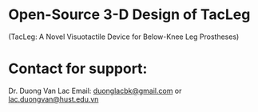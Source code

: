 # Open-Source 3-D Design of TacLeg 
(TacLeg: A Novel Visuotactile Device for  Below-Knee Leg Prostheses)

# Contact for support: 
Dr. Duong Van Lac
Email: duonglacbk@gmail.com or lac.duongvan@hust.edu.vn
